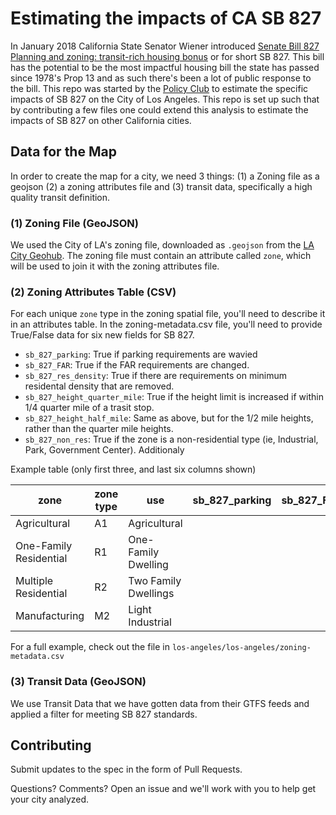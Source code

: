 # Estimating the impacts of CA SB 827
In January 2018 California State Senator Wiener introduced [Senate Bill 827 Planning and zoning: transit-rich housing bonus](https://leginfo.legislature.ca.gov/faces/billTextClient.xhtml?bill_id=201720180SB827) or for short SB 827. This bill has the potential to be the most impactful housing bill the state has passed since 1978's Prop 13 and as such there's been a lot of public response to the bill. This repo was started by the [Policy Club](http://policyclub.io) to estimate the specific impacts of SB 827 on the City of Los Angeles. This repo is set up such that by contributing a few files one could extend this analysis to estimate the impacts of SB 827 on other California cities.

## Data for the Map 

In order to create the map for a city, we need 3 things: (1) a Zoning file as a geojson (2) a zoning attributes file and (3) transit data, specifically a high quality transit definition. 

### (1) Zoning File (GeoJSON)

We used the City of LA's zoning file, downloaded as `.geojson` from the [LA City Geohub](geohub.lacity.org). The zoning file must contain an attribute called `zone`, which will be used to join it with the zoning attributes file.

### (2) Zoning Attributes Table (CSV)
For each unique `zone` type in the zoning spatial file, you'll need to describe it in an attributes table. In the zoning-metadata.csv file, you'll need to provide True/False data for six new fields for SB 827. 

+ `sb_827_parking`: True if parking requirements are wavied 
+ `sb_827_FAR`: True if the FAR requirements are changed. 
+ `sb_827_res_density`: True if there are requirements on minimum residental density that are removed. 
+ `sb_827_height_quarter_mile`: True if the height limit is increased if within 1/4 quarter mile of a trasit stop.  
+ `sb_827_height_half_mile`: Same as above, but for the 1/2 mile heights, rather than the quarter mile heights. 
+ `sb_827_non_res`: True if the zone is a non-residential type (ie, Industrial, Park, Government Center). Additionaly 

Example table (only first three, and last six columns shown)

| zone | zone type | use | sb_827_parking | sb_827_FAR | sb_827_res_density | sb_827_height_quarter_mile | sb_827_height_half_mile | sb_827_non_res |
|-|-|-|-|-|-|-|-|-|
| Agricultural | A1 | Agricultural |||||||
|One-Family Residential | R1 | One-Family Dwelling|
|Multiple Residential | R2 | Two Family Dwellings|
|Manufacturing | M2 | Light Industrial|

For a full example, check out the file in `los-angeles/los-angeles/zoning-metadata.csv`

### (3) Transit Data (GeoJSON)
We use Transit Data that we have gotten data from their GTFS feeds and applied a filter for meeting SB 827 standards.  

## Contributing 

Submit updates to the spec in the form of Pull Requests. 

Questions? Comments? Open an issue and we'll work with you to help get your city analyzed. 
